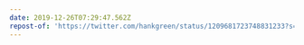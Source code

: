 ```yaml
---
date: 2019-12-26T07:29:47.562Z
repost-of: 'https://twitter.com/hankgreen/status/1209681723748831233?s=19'
---
```


